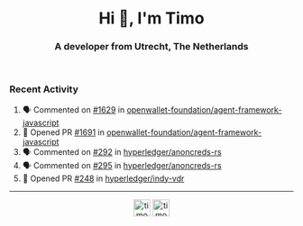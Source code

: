 <h1 align="center">Hi 👋, I'm Timo</h1>
<h3 align="center">A developer from Utrecht, The Netherlands</h3>
<br/>
<!-- https://github.com/rahuldkjain/github-profile-readme-generator --!>

<!--  <p align="left"><img src="https://github-readme-stats.vercel.app/api?username=timoglastra&show_icons=true&count_private=true&" alt="timoglastra" /></p> --!>

<!--
Github language stats
<p align="left"><img src="https://github-readme-stats.vercel.app/api/top-langs/?username=timoglastra&layout=compact" alt="timoglastra" /><p>
-->

<!-- Codestats language stats -->
<!-- <p align="left"><img src="https://codestats-readme.vercel.app/api/top-langs/?username=timoglastra&layout=compact&language_count=12" alt="timoglastra" /><p>    --!>
  
<h3>Recent Activity</h3>

<!--START_SECTION:activity-->
1. 🗣 Commented on [#1629](https://github.com/openwallet-foundation/agent-framework-javascript/pull/1629#issuecomment-1880298440) in [openwallet-foundation/agent-framework-javascript](https://github.com/openwallet-foundation/agent-framework-javascript)
2. 💪 Opened PR [#1691](https://github.com/openwallet-foundation/agent-framework-javascript/pull/1691) in [openwallet-foundation/agent-framework-javascript](https://github.com/openwallet-foundation/agent-framework-javascript)
3. 🗣 Commented on [#292](https://github.com/hyperledger/anoncreds-rs/issues/292#issuecomment-1880297367) in [hyperledger/anoncreds-rs](https://github.com/hyperledger/anoncreds-rs)
4. 🗣 Commented on [#295](https://github.com/hyperledger/anoncreds-rs/pull/295#issuecomment-1880293906) in [hyperledger/anoncreds-rs](https://github.com/hyperledger/anoncreds-rs)
5. 💪 Opened PR [#248](https://github.com/hyperledger/indy-vdr/pull/248) in [hyperledger/indy-vdr](https://github.com/hyperledger/indy-vdr)
<!--END_SECTION:activity-->

---

<p align="center">
<a href="https://twitter.com/timoglastra" target="blank"><img align="center" src="https://cdn.jsdelivr.net/npm/simple-icons@3.0.1/icons/twitter.svg" alt="timoglastra" height="30" width="30" /></a>
<a href="https://linkedin.com/in/timoglastra" target="blank"><img align="center" src="https://cdn.jsdelivr.net/npm/simple-icons@3.0.1/icons/linkedin.svg" alt="timoglastra" height="30" width="30" /></a>
</p>



